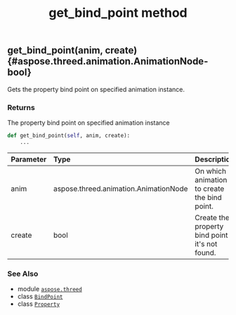 ﻿---
title: get_bind_point method
second_title: Aspose.3D for Python via .NET API References
description: 
type: docs
weight: 30
url: /python-net/aspose.threed/property/get_bind_point/
is_root: false
---

## get_bind_point(anim, create) {#aspose.threed.animation.AnimationNode-bool}

Gets the property bind point on specified animation instance.


### Returns 


The property bind point on specified animation instance


```python
def get_bind_point(self, anim, create):
    ...
```


| Parameter | Type | Description |
| :- | :- | :- |
| anim | aspose.threed.animation.AnimationNode | On which animation to create the bind point. |
| create | bool | Create the property bind point if it's not found. |



### See Also
* module [`aspose.threed`](../../)
* class [`BindPoint`](/3d/python-net/aspose.threed.animation/bindpoint)
* class [`Property`](/3d/python-net/aspose.threed/property)
